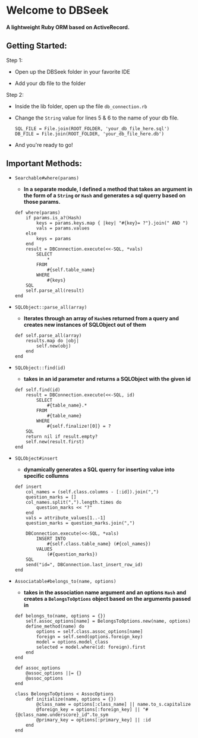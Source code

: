 # Welcome to DBSeek

#### A lightweight Ruby ORM based on ActiveRecord.

## Getting Started: 

Step 1:

- Open up the DBSeek folder in your favorite IDE
    
- Add your db file to the folder

Step 2:

- Inside the lib folder, open up the file `db_connection.rb`

- Change the `String` value for lines 5 & 6 to the name of your db file.
    ```
    SQL_FILE = File.join(ROOT_FOLDER, 'your_db_file_here.sql')
    DB_FILE = File.join(ROOT_FOLDER, 'your_db_file_here.db') 
    ```
- And you're ready to go!

## Important Methods:

- `Searchable#where(params)`
    -   **In a separate module, I defined a method that takes an argument in the form of a `String` or `Hash` and generates a sql querry based on those params.**
    ```
    def where(params)
        if params.is_a?(Hash)
            keys = params.keys.map { |key| "#{key}= ?"}.join(" AND ")
            vals = params.values
        else
            keys = params
        end
        result = DBConnection.execute(<<-SQL, *vals)
            SELECT
                *
            FROM
                #{self.table_name}
            WHERE
                #{keys}
        SQL
        self.parse_all(result)
    end
  ```
- `SQLObject::parse_all(array)`
    -   **Iterates through an array of `Hash`es returned from a query and creates new instances of SQLObject out of them**
    ```
    def self.parse_all(array)
        results.map do |obj|
            self.new(obj)
        end
    end
    ```

- `SQLObject::find(id)`
    -   **takes in an id parameter and returns a SQLObject with the given id**
    ```
    def self.find(id)
        result = DBConnection.execute(<<-SQL, id)
            SELECT
                #{table_name}.*
            FROM
                #{table_name}
            WHERE
                #{self.finalize![0]} = ?
        SQL
        return nil if result.empty?
        self.new(result.first)
    end
    ```
- `SQLObject#insert`
    - **dynamically generates a SQL querry for inserting value into specific collumns**
    ```
    def insert
        col_names = (self.class.columns - [:id]).join(",")
        question_marks = []
        col_names.split(",").length.times do
            question_marks << "?"
        end
        vals = attribute_values[1..-1]
        question_marks = question_marks.join(",")

        DBConnection.execute(<<-SQL, *vals)
            INSERT INTO
                #{self.class.table_name} (#{col_names})
            VALUES
                (#{question_marks})
        SQL
        send("id=", DBConnection.last_insert_row_id)
    end
    ```
- `Associatable#belongs_to(name, options)`
    -   **takes in the association name argument and an options `Hash` and creates a `BelongsToOptions` object based on the arguments passed in**
    ```
    def belongs_to(name, options = {})
        self.assoc_options[name] = BelongsToOptions.new(name, options)
        define_method(name) do
            options = self.class.assoc_options[name]
            foreign = self.send(options.foreign_key)
            model = options.model_class
            selected = model.where(id: foreign).first
        end
    end

    def assoc_options
        @assoc_options ||= {}
        @assoc_options
    end

    class BelongsToOptions < AssocOptions
        def initialize(name, options = {})
            @class_name = options[:class_name] || name.to_s.capitalize
            @foreign_key = options[:foreign_key] || "#{@class_name.underscore}_id".to_sym
            @primary_key = options[:primary_key] || :id
        end
    end
    ```